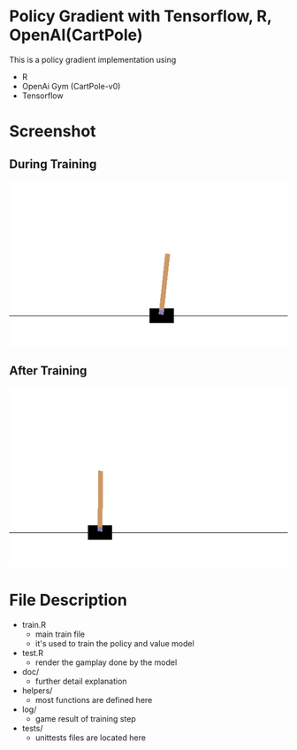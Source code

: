 # Policy Gradient with Tensorflow, R, OpenAI(CartPole)
This is a policy gradient implementation using  
* R
* OpenAi Gym (CartPole-v0)
* Tensorflow

# Screenshot

## During Training
![before](doc/checkpoint.gif)
## After Training
![img](doc/checkpoint_v3.gif)


# File Description
* train.R 
  * main train file
  * it's used to train the policy and value model
* test.R 
  * render the gamplay done by the model
* doc/
  * further detail explanation
* helpers/
  * most functions are defined here
* log/ 
  * game result of training step
* tests/
  * unittests files are located here

